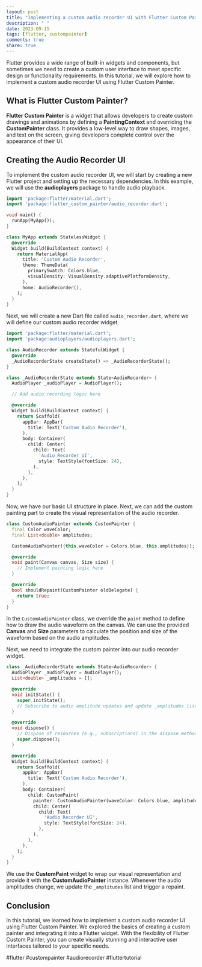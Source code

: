 ```yaml
---
layout: post
title: "Implementing a custom audio recorder UI with Flutter Custom Painter"
description: " "
date: 2023-09-15
tags: [flutter, custompainter]
comments: true
share: true
---
```


Flutter provides a wide range of built-in widgets and components, but sometimes we need to create a custom user interface to meet specific design or functionality requirements. In this tutorial, we will explore how to implement a custom audio recorder UI using Flutter Custom Painter.

## What is Flutter Custom Painter?

**Flutter Custom Painter** is a widget that allows developers to create custom drawings and animations by defining a **PaintingContext** and overriding the **CustomPainter** class. It provides a low-level way to draw shapes, images, and text on the screen, giving developers complete control over the appearance of their UI.

## Creating the Audio Recorder UI

To implement the custom audio recorder UI, we will start by creating a new Flutter project and setting up the necessary dependencies. In this example, we will use the **audioplayers** package to handle audio playback.

```dart
import 'package:flutter/material.dart';
import 'package:flutter_custom_painter/audio_recorder.dart';

void main() {
  runApp(MyApp());
}

class MyApp extends StatelessWidget {
  @override
  Widget build(BuildContext context) {
    return MaterialApp(
      title: 'Custom Audio Recorder',
      theme: ThemeData(
        primarySwatch: Colors.blue,
        visualDensity: VisualDensity.adaptivePlatformDensity,
      ),
      home: AudioRecorder(),
    );
  }
}
```

Next, we will create a new Dart file called `audio_recorder.dart`, where we will define our custom audio recorder widget.

```dart
import 'package:flutter/material.dart';
import 'package:audioplayers/audioplayers.dart';

class AudioRecorder extends StatefulWidget {
  @override
  _AudioRecorderState createState() => _AudioRecorderState();
}

class _AudioRecorderState extends State<AudioRecorder> {
  AudioPlayer _audioPlayer = AudioPlayer();

  // Add audio recording logic here

  @override
  Widget build(BuildContext context) {
    return Scaffold(
      appBar: AppBar(
        title: Text('Custom Audio Recorder'),
      ),
      body: Container(
        child: Center(
          child: Text(
            'Audio Recorder UI',
            style: TextStyle(fontSize: 24),
          ),
        ),
      ),
    );
  }
}
```

Now, we have our basic UI structure in place. Next, we can add the custom painting part to create the visual representation of the audio recorder.

```dart
class CustomAudioPainter extends CustomPainter {
  final Color waveColor;
  final List<double> amplitudes;

  CustomAudioPainter({this.waveColor = Colors.blue, this.amplitudes});

  @override
  void paint(Canvas canvas, Size size) {
    // Implement painting logic here
  }

  @override
  bool shouldRepaint(CustomPainter oldDelegate) {
    return true;
  }
}
```

In the `CustomAudioPainter` class, we override the `paint` method to define how to draw the audio waveform on the canvas. We can use the provided **Canvas** and **Size** parameters to calculate the position and size of the waveform based on the audio amplitudes.

Next, we need to integrate the custom painter into our audio recorder widget.

```dart
class _AudioRecorderState extends State<AudioRecorder> {
  AudioPlayer _audioPlayer = AudioPlayer();
  List<double> _amplitudes = [];

  @override
  void initState() {
    super.initState();
    // Subscribe to audio amplitude updates and update _amplitudes list
  }

  @override
  void dispose() {
    // Dispose of resources (e.g., subscriptions) in the dispose method
    super.dispose();
  }

  @override
  Widget build(BuildContext context) {
    return Scaffold(
      appBar: AppBar(
        title: Text('Custom Audio Recorder'),
      ),
      body: Container(
        child: CustomPaint(
          painter: CustomAudioPainter(waveColor: Colors.blue, amplitudes: _amplitudes),
          child: Center(
            child: Text(
              'Audio Recorder UI',
              style: TextStyle(fontSize: 24),
            ),
          ),
        ),
      ),
    );
  }
}
```

We use the **CustomPaint** widget to wrap our visual representation and provide it with the **CustomAudioPainter** instance. Whenever the audio amplitudes change, we update the `_amplitudes` list and trigger a repaint.

## Conclusion

In this tutorial, we learned how to implement a custom audio recorder UI using Flutter Custom Painter. We explored the basics of creating a custom painter and integrating it into a Flutter widget. With the flexibility of Flutter Custom Painter, you can create visually stunning and interactive user interfaces tailored to your specific needs.

#flutter #custompainter #audiorecorder #fluttertutorial